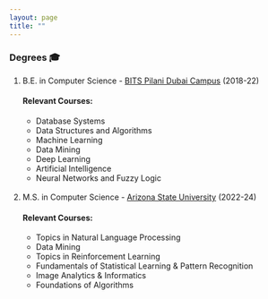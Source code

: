 ```yaml
---
layout: page
title: ""
---
```


### Degrees 🎓

<ol>
<li> B.E. in Computer Science - <a href="https://www.bits-pilani.ac.in/dubai/" target="_blank"> BITS Pilani Dubai Campus</a> (2018-22) </li>
<h4>Relevant Courses:</h4>
<ul>
   <li> Database Systems </li>
   <li> Data Structures and Algorithms </li>
   <li> Machine Learning </li>
   <li> Data Mining </li>
   <li> Deep Learning </li>
   <li> Artificial Intelligence </li>
   <li> Neural Networks and Fuzzy Logic </li>
</ul>
<br>
<li> M.S. in Computer Science - <a href="https://asu.edu" target="_blank"> Arizona State University</a> (2022-24) </li>
<h4>Relevant Courses:</h4>
<ul>
  <li> Topics in Natural Language Processing </li>
  <li> Data Mining </li>
  <li> Topics in Reinforcement Learning </li>
  <li> Fundamentals of Statistical Learning & Pattern Recognition </li>
  <li> Image Analytics & Informatics </li>
  <li> Foundations of Algorithms </li>
</ul>
</ol>
